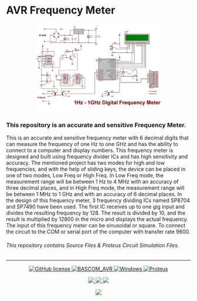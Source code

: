 # AVR Frequency Meter

<p align="center">
<img src="./Pic.jpg" height="240">
</br>
</p>


### This repository is an accurate and sensitive Frequency Meter.
This is an accurate and sensitive frequency meter with 6 decimal digits that can measure the frequency of one Hz to one GHz and has the ability to connect to a computer and display numbers. This frequency meter is designed and built using frequency divider ICs and has high sensitivity and accuracy. The mentioned project has two modes for high and low frequencies, and with the help of sliding keys, the device can be placed in one of two modes, Low Freq or High Freq. In Low Freq mode, the measurement range will be between 1 Hz to 4 MHz with an accuracy of three decimal places, and in High Freq mode, the measurement range will be between 1 MHz to 1 GHz and with an accuracy of 6 decimal places. In the design of this frequency meter, 3 frequency dividing ICs named SP8704 and SP7490 have been used. The first IC receives up to one gig input and divides the resulting frequency by 128. The result is divided by 10, and the result is multiplied by 12800 in the micro and displays the actual frequency. The input of this frequency meter can be sinusoidal or square. To connect the circuit to the COM or serial port of the computer with transfer rate 9600.

###### This repository contains Source Files & Proteus Circuit Simulation Files. 

---

<p align="center">
<a href="./LICENSE.md">
<img alt="GitHub license" src="https://img.shields.io/github/license/khalilian-ah/Bascom_avr-Frequency-Meter.3?style=badge">
</a>
<a href="https://www.mcselec.com/">
<img alt="BASCOM_AVR" src="https://img.shields.io/badge/BASCOM_AVR-2.0.8.5-badcff.svg">
</a>
<a href="https://www.microsoft.com/">    
<img alt="Windows" src="https://img.shields.io/badge/OS-Windows-blue.svg">
</a>
<a href="https://www.labcenter.com/">
<img alt="Proteus" src="https://img.shields.io/badge/Proteus-8.13 SP0-006175.svg">
</a>
</p>

<p align="center">
<a href="mailto:khalilian.ah@gmail.com"> 
<img src="https://img.shields.io/badge/-Gmail-gray.svg?colorA=gray&colorB=red&style=for-the-badge&logo=Gmail"/>
</a>
<a href="https://www.instagram.com/khalilian.ah/">
<img src="https://img.shields.io/badge/-Instagram-gray.svg?colorA=gray&colorB=blueviolet&style=for-the-badge&logo=Instagram"/>
</a>
<a href="https://www.linkedin.com/in/hossein-khalilian-526360243/">
<img src="https://img.shields.io/badge/-linkedin-gray.svg?colorA=gray&colorB=blue&style=for-the-badge&logo=linkedin"/>
</a>

</p>

<p align="center">
<a href="https://www.buymeacoffee.com/khalilian">
<img src="https://img.shields.io/badge/-BuyMeaCoffee-gray.svg?colorA=gray&colorB=yellow&style=for-the-badge&logo=BuyMeaCoffee"/>
</a>
</p>
</br>
